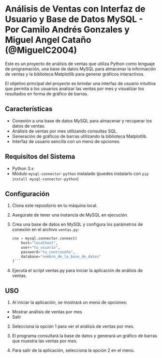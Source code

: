 # Análisis de Ventas con Interfaz de Usuario y Base de Datos MySQL - Por Camilo Andrés Gonzales y Miguel Angel Cataño (@MiguelC2004)

Este es un proyecto de análisis de ventas que utiliza Python como lenguaje de programación, una base de datos MySQL para almacenar la información de ventas y la biblioteca Matplotlib para generar gráficos interactivos.

El objetivo principal del proyecto es brindar una interfaz de usuario intuitiva que permita a los usuarios analizar las ventas por mes y visualizar los resultados en forma de gráfico de barras.

## Características

- Conexión a una base de datos MySQL para almacenar y recuperar los datos de ventas.
- Análisis de ventas por mes utilizando consultas SQL.
- Generación de gráficos de barras utilizando la biblioteca Matplotlib.
- Interfaz de usuario sencilla con un menú de opciones.

## Requisitos del Sistema

- Python 3.x
- Módulo `mysql-connector-python` instalado (puedes instalarlo con `pip install mysql-connector-python`)

## Configuración

1. Clona este repositorio en tu máquina local.

2. Asegúrate de tener una instancia de MySQL en ejecución.

3. Crea una base de datos en MySQL y configura los parámetros de conexión en el archivo `ventas.py`:

   ```python
   cnx = mysql.connector.connect(
       host="localhost",
       user="tu_usuario",
       password="tu_contraseña",
       database="nombre_de_la_base_de_datos"
   )```
   
4. Ejecuta el script ventas.py para iniciar la aplicación de análisis de ventas.

## USO

1. Al iniciar la aplicación, se mostrará un menú de opciones:
- Mostrar análisis de ventas por mes
- Salir

2. Selecciona la opción 1 para ver el análisis de ventas por mes.

3. El programa consultará la base de datos y generará un gráfico de barras que muestra las ventas por mes.

4. Para salir de la aplicación, selecciona la opción 2 en el menú.
